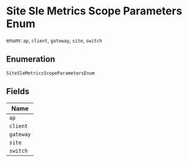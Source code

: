 
# Site Sle Metrics Scope Parameters Enum

enum: `ap`, `client`, `gateway`, `site`, `switch`

## Enumeration

`SiteSleMetricsScopeParametersEnum`

## Fields

| Name |
|  --- |
| `ap` |
| `client` |
| `gateway` |
| `site` |
| `switch` |

